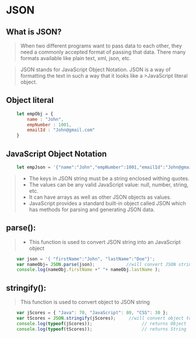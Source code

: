 # JSON
## What is JSON?
>When two different programs want to pass data to each other, 
>they need a commonly accepted format of passing that data. 
>There many formats available like plain text, xml, json, etc.

>JSON stands for JavaScript Object Notation. JSON is a way of 
>formatting the text in such a way that it looks like a >JavaScript literal object. 

## Object literal
```javascript
    let empObj = {
        name : "John",
        empNumber : 1001,
        emailId : "John@gmail.com"
    }
```
## JavaScript Object Notation
```javascript
    let empJson = '{"name":"John","empNumber":1001,"emailId":"John@gmail.com"}';
```

>- The keys in JSON string must be a string enclosed withing quotes. 
>- The values can be any valid JavaScript value: null, number, string, etc. 
>- It can have arrays as well as other JSON objects as values. 
>- JavaScript provides a standard built-in object called JSON which has methods for parsing and generating JSON data.

## **parse()**: 
>- This function is used to convert JSON string into an JavaScript object
```javascript
    var json = '{ "firstName":"John", "lastName":"Doe"}';
    var nameObj= JSON.parse(json);            //will convert JSON string into an JavaScript object
    console.log(nameObj.firstName +" "+ nameObj.lastName );
```

## **stringify()**: 
> This function is used to convert object to JSON string
```javascript    
    var jScores = { "Java": 70, "JavaScript": 80, "CSS": 30 };  
    var tScores = JSON.stringify(jScores);     //will convert object to JSON string
    console.log(typeof(jScores));                   // returns Object
    console.log(typeof(tScores));                   // returns String
```